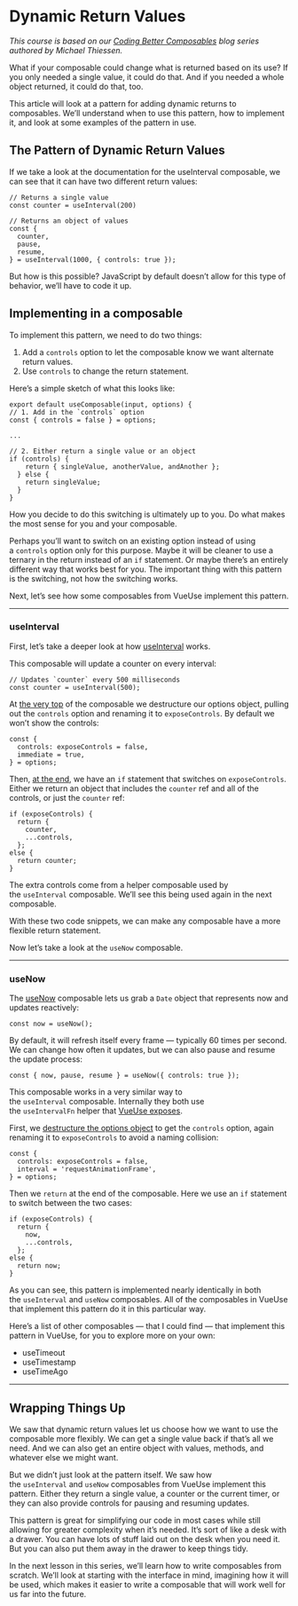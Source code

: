 Dynamic Return Values
=====================

_This course is based on our [Coding Better Composables](https://www.vuemastery.com/blog/coding-better-composables-1-of-5) blog series authored by Michael Thiessen._

What if your composable could change what is returned based on its use? If you only needed a single value, it could do that. And if you needed a whole object returned, it could do that, too.

This article will look at a pattern for adding dynamic returns to composables. We’ll understand when to use this pattern, how to implement it, and look at some examples of the pattern in use.

**The Pattern of Dynamic Return Values**
----------------------------------------

If we take a look at the documentation for the useInterval composable, we can see that it can have two different return values:

    // Returns a single value
    const counter = useInterval(200)
    
    // Returns an object of values
    const {
      counter,
      pause,
      resume,
    } = useInterval(1000, { controls: true });
    

But how is this possible? JavaScript by default doesn’t allow for this type of behavior, we’ll have to code it up.

**Implementing in a composable**
--------------------------------

To implement this pattern, we need to do two things:

1.  Add a `controls` option to let the composable know we want alternate return values.
2.  Use `controls` to change the return statement.

Here’s a simple sketch of what this looks like:

    export default useComposable(input, options) {
    // 1. Add in the `controls` option
    const { controls = false } = options;
    
    ...
    
    // 2. Either return a single value or an object
    if (controls) {
        return { singleValue, anotherValue, andAnother };
      } else {
        return singleValue;
      }
    }
    
    

How you decide to do this switching is ultimately up to you. Do what makes the most sense for you and your composable.

Perhaps you’ll want to switch on an existing option instead of using a `controls` option only for this purpose. Maybe it will be cleaner to use a ternary in the return instead of an `if` statement. Or maybe there’s an entirely different way that works best for you. The important thing with this pattern is the switching, not how the switching works.

Next, let’s see how some composables from VueUse implement this pattern.

* * *

### **useInterval**

First, let’s take a deeper look at how [useInterval](https://vueuse.org/shared/useinterval/#useinterval) works.

This composable will update a counter on every interval:

    // Updates `counter` every 500 milliseconds
    const counter = useInterval(500);
    

At [the very top](https://github.com/vueuse/vueuse/blob/e484c4f8e4320ff58da95c2d18945beb83772b72/packages/shared/useInterval/index.ts#L26) of the composable we destructure our options object, pulling out the `controls` option and renaming it to `exposeControls`. By default we won’t show the controls:

    const {
      controls: exposeControls = false,
      immediate = true,
    } = options;
    
    

Then, [at the end](https://github.com/vueuse/vueuse/blob/e484c4f8e4320ff58da95c2d18945beb83772b72/packages/shared/useInterval/index.ts#L33-L41), we have an `if` statement that switches on `exposeControls`. Either we return an object that includes the `counter` ref and all of the controls, or just the `counter` ref:

    if (exposeControls) {
      return {
        counter,
        ...controls,
      };
    else {
      return counter;
    }
    
    

The extra controls come from a helper composable used by the `useInterval` composable. We’ll see this being used again in the next composable.

With these two code snippets, we can make any composable have a more flexible return statement.

Now let’s take a look at the `useNow` composable.

* * *

### **useNow**

The [useNow](https://vueuse.org/core/usenow) composable lets us grab a `Date` object that represents now and updates reactively:

    const now = useNow();
    

By default, it will refresh itself every frame — typically 60 times per second. We can change how often it updates, but we can also pause and resume the update process:

    const { now, pause, resume } = useNow({ controls: true });
    
    

This composable works in a very similar way to the `useInterval` composable. Internally they both use the `useIntervalFn` helper that [VueUse exposes](https://vueuse.org/shared/useIntervalFn/).

First, we [destructure the options object](https://github.com/vueuse/vueuse/blob/f65707876e1d93211c44414c2a30dc90b1178d68/packages/core/useNow/index.ts#L32-L35) to get the `controls` option, again renaming it to `exposeControls` to avoid a naming collision:

    const {
      controls: exposeControls = false,
      interval = 'requestAnimationFrame',
    } = options;
    
    

Then we `return` at the end of the composable. Here we use an `if` statement to switch between the two cases:

    if (exposeControls) {
      return {
        now,
        ...controls,
      };
    else {
      return now;
    }
    
    

As you can see, this pattern is implemented nearly identically in both the `useInterval` and `useNow` composables. All of the composables in VueUse that implement this pattern do it in this particular way.

Here’s a list of other composables — that I could find — that implement this pattern in VueUse, for you to explore more on your own:

*   useTimeout
*   useTimestamp
*   useTimeAgo

* * *

**Wrapping Things Up**
----------------------

We saw that dynamic return values let us choose how we want to use the composable more flexibly. We can get a single value back if that’s all we need. And we can also get an entire object with values, methods, and whatever else we might want.

But we didn’t just look at the pattern itself. We saw how the `useInterval` and `useNow` composables from VueUse implement this pattern. Either they return a single value, a counter or the current timer, or they can also provide controls for pausing and resuming updates.

This pattern is great for simplifying our code in most cases while still allowing for greater complexity when it’s needed. It’s sort of like a desk with a drawer. You can have lots of stuff laid out on the desk when you need it. But you can also put them away in the drawer to keep things tidy.

In the next lesson in this series, we’ll learn how to write composables from scratch. We’ll look at starting with the interface in mind, imagining how it will be used, which makes it easier to write a composable that will work well for us far into the future.
